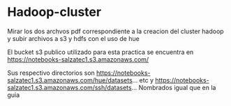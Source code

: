 # Hadoop-cluster

Mirar los dos archvos pdf correspondiente a la creacion del cluster hadoop y subir archivos a s3 y hdfs con el uso de hue

El bucket s3 publico utilizado para esta practica se encuentra en https://notebooks-salzatec1.s3.amazonaws.com/

Sus respectivo directorios son https://notebooks-salzatec1.s3.amazonaws.com/hue/datasets... etc y https://notebooks-salzatec1.s3.amazonaws.com/ssh/datasets... Nombrados igual que en la guia
